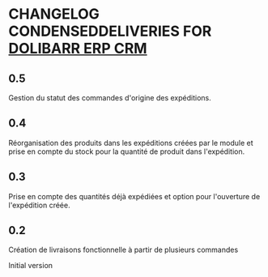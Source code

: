 # CHANGELOG CONDENSEDDELIVERIES FOR [DOLIBARR ERP CRM](https://www.dolibarr.org)

## 0.5 
Gestion du statut des commandes d'origine des expéditions.

## 0.4
Réorganisation des produits dans les expéditions créées par le module et prise en compte du stock pour la quantité de produit dans l'expédition.

## 0.3
Prise en compte des quantités déjà expédiées et option pour l'ouverture de l'expédition créée.

## 0.2
Création de livraisons fonctionnelle à partir de plusieurs commandes

Initial version
